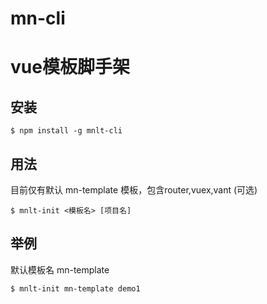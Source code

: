 # mn-cli


# vue模板脚手架

## 安装

```
$ npm install -g mnlt-cli
```

## 用法
目前仅有默认 mn-template 模板，包含router,vuex,vant (可选)

```
$ mnlt-init <模板名> [项目名]
```
## 举例
默认模板名 mn-template
```
$ mnlt-init mn-template demo1
```


  
